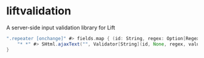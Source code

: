 liftvalidation
==============

A server-side input validation library for Lift

```scala
".repeater [onchange]" #> fields.map { (id: String, regex: Option[Regex], value: ValueCell[Option[String]]) =>
    "* *" #> SHtml.ajaxText("", Validator[String](id, None, regex, value.get, Some("Please submit a valid entry"))
}
```